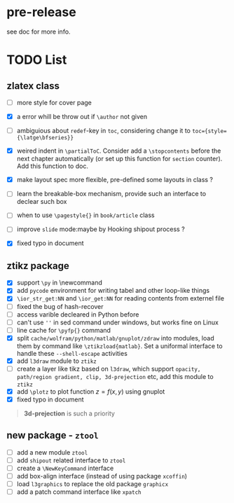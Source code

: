 # pre-release
see doc for more info. 



# TODO List

## zlatex class

- [ ] more style for cover page
- [x] a error whill be throw out if `\author` not given
- [ ] ambiguious about `redef`-key in `toc`, considering change it to `toc={style={\latge\bfseries}}`
- [x] weired indent in  `\partialToC`. Consider add a `\stopcontents` before the next chapter automatically (or set up this function for `section` counter). Add this function to doc. 
- [x] make layout spec more flexible, pre-defined some layouts in class ?
- [ ] learn the breakable-box mechanism, provide such an interface to declear such box
- [ ] when to use `\pagestyle{}` in `book/article` class
- [ ] improve `slide` mode:maybe by Hooking shipout process ?
- [x] fixed typo in document 


## ztikz package

- [x] support `\py` in \newcommand
- [x] add `pycode` environment for writing tabel and other loop-like things
- [x] `\ior_str_get:NN` and `\ior_get:NN` for reading contents from externel file
- [ ] fixed the bug of hash-recover
- [ ] access varible decleared in Python before
- [ ] can't use `''` in sed command under windows, but works fine on Linux
- [ ] line cache for `\pyfp{}` command
- [x] split `cache/wolfram/python/matlab/gnuplot/zdraw` into modules, load them by command like `\ztikzload{matlab}`. Set a uniformal interface to handle these `--shell-escape` activities
- [x] add `l3draw` module to `ztikz`
- [ ] create a layer like tikz based on `l3draw`, which support `opacity, path/region gradient, clip, 3d-prejection` etc, add this module to `ztikz`
- [x] add `\plotz` to plot function $z=f(x,y)$ using gnuplot 
- [x] fixed typo in document

> **3d-prejection** is such a priority


## new package - `ztool`

- [ ] add a new module `ztool`
- [ ] add `shipout` related interface to `ztool`
- [ ] create a `\NewKeyCommand` interface
- [ ] add box-align interface (instead of using package `xcoffin`)
- [ ] load `l3graphics` to replace the old package `graphicx`
- [ ] add a patch command interface like `xpatch`
